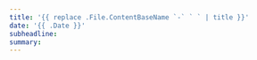 ```yaml
---
title: '{{ replace .File.ContentBaseName `-` ` ` | title }}'
date: '{{ .Date }}'
subheadline: 
summary: 
---
```

